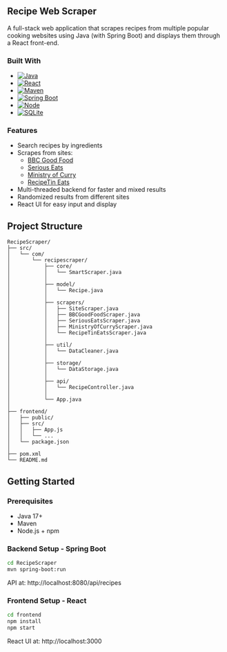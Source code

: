 ## Recipe Web Scraper

A full-stack web application that scrapes recipes from multiple popular cooking websites using Java (with Spring Boot) and displays them through a React front-end.

### Built With

* [![Java][Java]][Java-url]
* [![React][React.js]][React-url]
* [![Maven][Maven]][Maven-url]
* [![Spring Boot][Spring Boot]][Spring Boot-url]
* [![Node][Node.js]][Node.js-url]
* [![SQLite][SQLite]][SQLite-url]

### Features
* Search recipes by ingredients
* Scrapes from sites:
    * [BBC Good Food][BBC-url]
    * [Serious Eats][SeriousEats-url]
    * [Ministry of Curry][MinistryofCurry-url]
    * [RecipeTin Eats][recipetineats-url]
* Multi-threaded backend for faster and mixed results
* Randomized results from different sites
* React UI for easy input and display


## Project Structure

```
RecipeScraper/
├── src/
│   └── com/
│       └── recipescraper/
│           ├── core/
│           │   └── SmartScraper.java
│           │
│           ├── model/
│           │   └── Recipe.java
│           │
│           ├── scrapers/
│           │   ├── SiteScraper.java
│           │   ├── BBCGoodFoodScraper.java
│           │   ├── SeriousEatsScraper.java
│           │   ├── MinistryOfCurryScraper.java
│           │   └── RecipeTinEatsScraper.java
│           │
│           ├── util/
│           │   └── DataCleaner.java
│           │
│           ├── storage/
│           │   └── DataStorage.java
│           │
│           ├── api/
│           │   └── RecipeController.java
│           │
│           └── App.java
│
├── frontend/
│   ├── public/
│   ├── src/
│   │   ├── App.js
│   │   └── ...
│   └── package.json
│
├── pom.xml
└── README.md
```
## Getting Started
### Prerequisites
* Java 17+
* Maven
* Node.js + npm

### Backend Setup - Spring Boot
```sh
cd RecipeScraper
mvn spring-boot:run
```
API at: http://localhost:8080/api/recipes

### Frontend Setup - React
```sh
cd frontend
npm install
npm start
```
React UI at: http://localhost:3000
  











[Java]: https://img.shields.io/badge/Java-007396?style=for-the-badge&logo=java&logoColor=white
[Java-url]: https://www.java.com/

[React.js]: https://img.shields.io/badge/React-20232A?style=for-the-badge&logo=react&logoColor=61DAFB
[React-url]: https://reactjs.org/

[Spring Boot]: https://img.shields.io/badge/Spring%20Boot-6DB33F?style=for-the-badge&logo=spring&logoColor=white
[Spring Boot-url]: https://spring.io/projects/spring-boot

[Maven]: https://img.shields.io/badge/Maven-C71A36?style=for-the-badge&logo=Apache-Maven&logoColor=white
[Maven-url]: https://maven.apache.org/

[React.js]: https://img.shields.io/badge/React-20232A?style=for-the-badge&logo=react&logoColor=61DAFB
[React-url]: https://reactjs.org/

[Node.js]: https://img.shields.io/badge/Node.js-339933?style=for-the-badge&logo=node.js&logoColor=white
[Node.js-url]: https://nodejs.org/

[HTML5]: https://img.shields.io/badge/HTML5-E34F26?style=for-the-badge&logo=html5&logoColor=white
[HTML5-url]: https://developer.mozilla.org/en-US/docs/Web/HTML

[CSS3]: https://img.shields.io/badge/CSS3-1572B6?style=for-the-badge&logo=css3&logoColor=white
[CSS3-url]: https://developer.mozilla.org/en-US/docs/Web/CSS

[SQLite]:https://img.shields.io/badge/SQLite-07405E?style=for-the-badge&logo=sqlite&logoColor=white
[SQLite-url]:https://www.sqlite.org/index.html

[BBC-url]: https://www.bbcgoodfood.com/
[SeriousEats-url]: https://www.seriouseats.com/
[recipetineats-url]: https://www.seriouseats.com/
[MinistryofCurry-url]: https://ministryofcurry.com/

